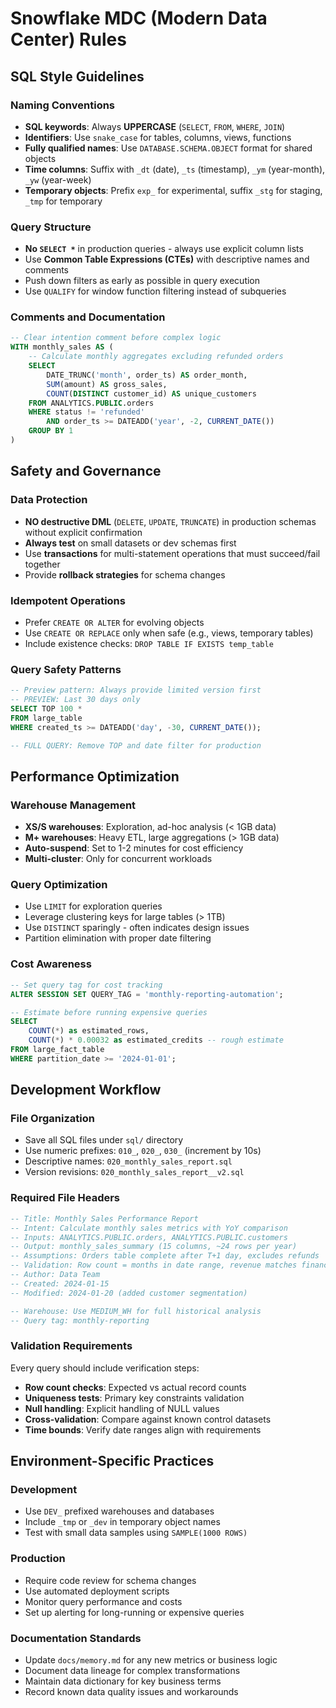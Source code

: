 # Snowflake MDC (Modern Data Center) Rules

## SQL Style Guidelines

### Naming Conventions
- **SQL keywords**: Always **UPPERCASE** (`SELECT`, `FROM`, `WHERE`, `JOIN`)
- **Identifiers**: Use `snake_case` for tables, columns, views, functions
- **Fully qualified names**: Use `DATABASE.SCHEMA.OBJECT` format for shared objects
- **Time columns**: Suffix with `_dt` (date), `_ts` (timestamp), `_ym` (year-month), `_yw` (year-week)
- **Temporary objects**: Prefix `exp_` for experimental, suffix `_stg` for staging, `_tmp` for temporary

### Query Structure
- **No `SELECT *`** in production queries - always use explicit column lists
- Use **Common Table Expressions (CTEs)** with descriptive names and comments
- Push down filters as early as possible in query execution
- Use `QUALIFY` for window function filtering instead of subqueries

### Comments and Documentation
```sql
-- Clear intention comment before complex logic
WITH monthly_sales AS (
    -- Calculate monthly aggregates excluding refunded orders
    SELECT 
        DATE_TRUNC('month', order_ts) AS order_month,
        SUM(amount) AS gross_sales,
        COUNT(DISTINCT customer_id) AS unique_customers
    FROM ANALYTICS.PUBLIC.orders 
    WHERE status != 'refunded'
        AND order_ts >= DATEADD('year', -2, CURRENT_DATE())
    GROUP BY 1
)
```

## Safety and Governance

### Data Protection
- **NO destructive DML** (`DELETE`, `UPDATE`, `TRUNCATE`) in production schemas without explicit confirmation
- **Always test** on small datasets or dev schemas first
- Use **transactions** for multi-statement operations that must succeed/fail together
- Provide **rollback strategies** for schema changes

### Idempotent Operations
- Prefer `CREATE OR ALTER` for evolving objects
- Use `CREATE OR REPLACE` only when safe (e.g., views, temporary tables)
- Include existence checks: `DROP TABLE IF EXISTS temp_table`

### Query Safety Patterns
```sql
-- Preview pattern: Always provide limited version first
-- PREVIEW: Last 30 days only
SELECT TOP 100 * 
FROM large_table 
WHERE created_ts >= DATEADD('day', -30, CURRENT_DATE());

-- FULL QUERY: Remove TOP and date filter for production
```

## Performance Optimization

### Warehouse Management
- **XS/S warehouses**: Exploration, ad-hoc analysis (< 1GB data)
- **M+ warehouses**: Heavy ETL, large aggregations (> 1GB data)
- **Auto-suspend**: Set to 1-2 minutes for cost efficiency
- **Multi-cluster**: Only for concurrent workloads

### Query Optimization
- Use `LIMIT` for exploration queries
- Leverage clustering keys for large tables (> 1TB)
- Use `DISTINCT` sparingly - often indicates design issues
- Partition elimination with proper date filtering

### Cost Awareness
```sql
-- Set query tag for cost tracking
ALTER SESSION SET QUERY_TAG = 'monthly-reporting-automation';

-- Estimate before running expensive queries
SELECT 
    COUNT(*) as estimated_rows,
    COUNT(*) * 0.00032 as estimated_credits -- rough estimate
FROM large_fact_table 
WHERE partition_date >= '2024-01-01';
```

## Development Workflow

### File Organization
- Save all SQL files under `sql/` directory
- Use numeric prefixes: `010_`, `020_`, `030_` (increment by 10s)
- Descriptive names: `020_monthly_sales_report.sql`
- Version revisions: `020_monthly_sales_report__v2.sql`

### Required File Headers
```sql
-- Title: Monthly Sales Performance Report
-- Intent: Calculate monthly sales metrics with YoY comparison
-- Inputs: ANALYTICS.PUBLIC.orders, ANALYTICS.PUBLIC.customers  
-- Output: monthly_sales_summary (15 columns, ~24 rows per year)
-- Assumptions: Orders table complete after T+1 day, excludes refunds
-- Validation: Row count = months in date range, revenue matches finance totals
-- Author: Data Team
-- Created: 2024-01-15
-- Modified: 2024-01-20 (added customer segmentation)

-- Warehouse: Use MEDIUM_WH for full historical analysis
-- Query tag: monthly-reporting
```

### Validation Requirements
Every query should include verification steps:
- **Row count checks**: Expected vs actual record counts
- **Uniqueness tests**: Primary key constraints validation  
- **Null handling**: Explicit handling of NULL values
- **Cross-validation**: Compare against known control datasets
- **Time bounds**: Verify date ranges align with requirements

## Environment-Specific Practices

### Development
- Use `DEV_` prefixed warehouses and databases
- Include `_tmp` or `_dev` in temporary object names
- Test with small data samples using `SAMPLE(1000 ROWS)`

### Production
- Require code review for schema changes
- Use automated deployment scripts
- Monitor query performance and costs
- Set up alerting for long-running or expensive queries

### Documentation Standards
- Update `docs/memory.md` for any new metrics or business logic
- Document data lineage for complex transformations
- Maintain data dictionary for key business terms
- Record known data quality issues and workarounds
